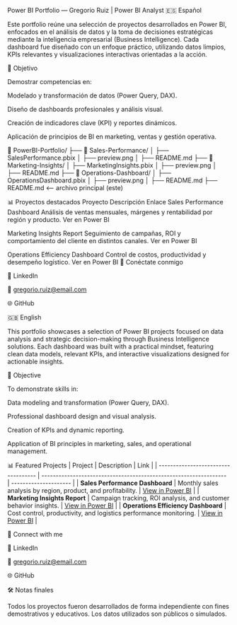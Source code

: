 Power BI Portfolio — Gregorio Ruiz | Power BI Analyst
🇪🇸 Español

Este portfolio reúne una selección de proyectos desarrollados en Power BI, enfocados en el análisis de datos y la toma de decisiones estratégicas mediante la inteligencia empresarial (Business Intelligence).
Cada dashboard fue diseñado con un enfoque práctico, utilizando datos limpios, KPIs relevantes y visualizaciones interactivas orientadas a la acción.

🎯 Objetivo

Demostrar competencias en:

Modelado y transformación de datos (Power Query, DAX).

Diseño de dashboards profesionales y análisis visual.

Creación de indicadores clave (KPI) y reportes dinámicos.

Aplicación de principios de BI en marketing, ventas y gestión operativa.

📂 PowerBI-Portfolio/
 ├── 📁 Sales-Performance/
 │    ├── SalesPerformance.pbix
 │    ├── preview.png
 │    ├── README.md
 ├── 📁 Marketing-Insights/
 │    ├── MarketingInsights.pbix
 │    ├── preview.png
 │    ├── README.md
 ├── 📁 Operations-Dashboard/
 │    ├── OperationsDashboard.pbix
 │    ├── preview.png
 │    ├── README.md
 ├── README.md  <-- archivo principal (este)


📊 Proyectos destacados
Proyecto	Descripción	Enlace
Sales Performance Dashboard	Análisis de ventas mensuales, márgenes y rentabilidad por región y producto.	Ver en Power BI

Marketing Insights Report	Seguimiento de campañas, ROI y comportamiento del cliente en distintos canales.	Ver en Power BI

Operations Efficiency Dashboard	Control de costos, productividad y desempeño logístico.	Ver en Power BI
🔗 Conéctate conmigo

💼 LinkedIn

📧 gregorio.ruiz@email.com

🌐 GitHub

🇬🇧 English

This portfolio showcases a selection of Power BI projects focused on data analysis and strategic decision-making through Business Intelligence solutions.
Each dashboard was built with a practical mindset, featuring clean data models, relevant KPIs, and interactive visualizations designed for actionable insights.

🎯 Objective

To demonstrate skills in:

Data modeling and transformation (Power Query, DAX).

Professional dashboard design and visual analysis.

Creation of KPIs and dynamic reporting.

Application of BI principles in marketing, sales, and operational management.

📊 Featured Projects
| Project                             | Description                                                       | Link                  |
| ----------------------------------- | ----------------------------------------------------------------- | --------------------- |
| **Sales Performance Dashboard**     | Monthly sales analysis by region, product, and profitability.     | [View in Power BI](#) |
| **Marketing Insights Report**       | Campaign tracking, ROI analysis, and customer behavior insights.  | [View in Power BI](#) |
| **Operations Efficiency Dashboard** | Cost control, productivity, and logistics performance monitoring. | [View in Power BI](#) |

🔗 Connect with me

💼 LinkedIn

📧 gregorio.ruiz@email.com

🌐 GitHub

🛠️ Notas finales

Todos los proyectos fueron desarrollados de forma independiente con fines demostrativos y educativos. Los datos utilizados son públicos o simulados.
